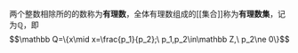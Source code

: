 两个整数相除所的的数称为**有理数**，全体有理数组成的[[集合]]称为**有理数集**，记为$\mathbb Q$，即
$$\mathbb Q=\{x\mid x=\frac{p_1}{p_2};\ p_1,p_2\in\mathbb Z,\ p_2\ne 0\}$$
